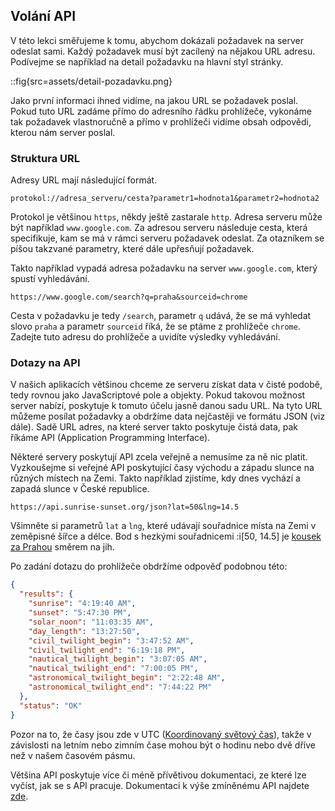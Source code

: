 ## Volání API

V této lekci směřujeme k tomu, abychom dokázali požadavek na server odeslat sami. Každý požadavek musí být zacílený na nějakou URL adresu. Podívejme se například na detail požadavku na hlavní styl stránky.

::fig{src=assets/detail-pozadavku.png}

Jako první informaci ihned vidíme, na jakou URL se požadavek poslal. Pokud tuto URL zadáme přímo do adresního řádku prohlížeče, vykonáme tak požadavek vlastnoručně a přímo v prohlížeči vidíme obsah odpovědi, kterou nám server poslal.

### Struktura URL

Adresy URL mají následující formát.

```
protokol://adresa_serveru/cesta?parametr1=hodnota1&parametr2=hodnota2
```

Protokol je většinou `https`, někdy ještě zastarale `http`. Adresa serveru může být například `www.google.com`. Za adresou serveru následuje cesta, která specifikuje, kam se má v rámci serveru požadavek odeslat. Za otazníkem se píšou takzvané parametry, které dále upřesňují požadavek.

Takto například vypadá adresa požadavku na server `www.google.com`, který spustí vyhledávání.

```
https://www.google.com/search?q=praha&sourceid=chrome
```

Cesta v požadavku je tedy `/search`, parametr `q` udává, že se má vyhledat slovo `praha` a parametr `sourceid` říká, že se ptáme z prohlížeče `chrome`. Zadejte tuto adresu do prohlížeče a uvidíte výsledky vyhledávání.

### Dotazy na API

V našich aplikacích většinou chceme ze serveru získat data v čisté podobě, tedy rovnou jako JavaScriptové pole a objekty. Pokud takovou možnost server nabízí, poskytuje k tomuto účelu jasně danou sadu URL. Na tyto URL můžeme posílat požadavky a obdržíme data nejčastěji ve formátu JSON (viz dále). Sadě URL adres, na které server takto poskytuje čistá data, pak říkáme API (Application Programming Interface).

Některé servery poskytují API zcela veřejně a nemusíme za ně nic platit. Vyzkoušejme si veřejné API poskytující časy východu a západu slunce na různých místech na Zemi. Takto například zjistíme, kdy dnes vychází a zapadá slunce v České republice.

```
https://api.sunrise-sunset.org/json?lat=50&lng=14.5
```

Všimněte si parametrů `lat` a `lng`, které udávají souřadnice místa na Zemi v zeměpisné šířce a délce. Bod s hezkými souřadnicemi :i[50, 14.5] je [kousek za Prahou](https://mapy.cz/s/dulojodano) směrem na jih.

Po zadání dotazu do prohlížeče obdržíme odpověď podobnou této:

<!-- prettier-ignore -->
```json
{
  "results": {
    "sunrise": "4:19:40 AM",
    "sunset": "5:47:30 PM",
    "solar_noon": "11:03:35 AM",
    "day_length": "13:27:50",
    "civil_twilight_begin": "3:47:52 AM",
    "civil_twilight_end": "6:19:18 PM",
    "nautical_twilight_begin": "3:07:05 AM",
    "nautical_twilight_end": "7:00:05 PM",
    "astronomical_twilight_begin": "2:22:48 AM",
    "astronomical_twilight_end": "7:44:22 PM"
  },
  "status": "OK"
}
```

Pozor na to, že časy jsou zde v UTC ([Koordinovaný světový čas](https://cs.wikipedia.org/wiki/Koordinovan%C3%BD_sv%C4%9Btov%C3%BD_%C4%8Das)), takže v závislosti na letním nebo zimním čase mohou být o hodinu nebo dvě dříve než v našem časovém pásmu.

Většina API poskytuje více či méně přívětivou dokumentaci, ze které lze vyčíst, jak se s API pracuje. Dokumentaci k výše zmíněnému API najdete [zde](https://sunrise-sunset.org/api).
